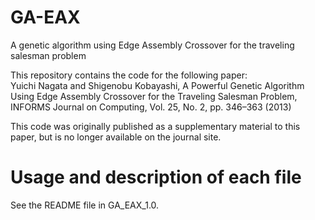 # GA-EAX
A genetic algorithm using Edge Assembly Crossover for the traveling salesman problem

This repository contains the code for the following paper: <br>
Yuichi Nagata and Shigenobu Kobayashi, A Powerful Genetic Algorithm Using Edge Assembly Crossover for the Traveling Salesman Problem, INFORMS Journal on Computing, Vol. 25, No. 2, pp. 346–363 (2013)

This code was originally published as a supplementary material to this paper, but is no longer available on the journal site.

# Usage and description of each file

See the README file in GA_EAX_1.0.
